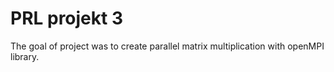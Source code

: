 # PRL projekt 3
The goal of project was to create parallel matrix multiplication with openMPI library.
